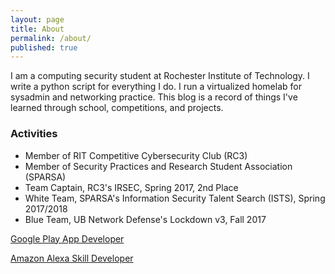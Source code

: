 ```yaml
---
layout: page
title: About
permalink: /about/
published: true
---
```


I am a computing security student at Rochester Institute of Technology. I write a python script for everything I do. I run a virtualized homelab for sysadmin and networking practice. This blog is a record of things I've learned through school, competitions, and projects.

### Activities
- Member of RIT Competitive Cybersecurity Club (RC3)
- Member of Security Practices and Research Student Association (SPARSA)
- Team Captain, RC3's IRSEC, Spring 2017, 2nd Place
- White Team, SPARSA's Information Security Talent Search (ISTS), Spring 2017/2018
- Blue Team, UB Network Defense's Lockdown v3, Fall 2017

[Google Play App Developer](https://play.google.com/store/apps/details?id=com.becksteadn.recipesaver&amp;hl=en)

[Amazon Alexa Skill Developer](https://www.amazon.com/Reddit-Explain-Like-Im-Unofficial/dp/B077ZQWYX3)
